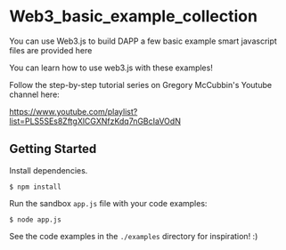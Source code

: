 # Web3_basic_example_collection
You can use Web3.js to build DAPP a few basic example smart javascript files are provided here

You can learn how to use web3.js with these examples!

Follow the step-by-step tutorial series on Gregory McCubbin's Youtube channel here:

https://www.youtube.com/playlist?list=PLS5SEs8ZftgXlCGXNfzKdq7nGBcIaVOdN

## Getting Started
Install dependencies.

`$ npm install`

Run the sandbox `app.js` file with your code examples:

`$ node app.js`

See the code examples in the `./examples` directory for inspiration! :)
